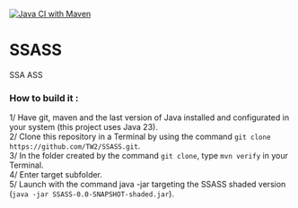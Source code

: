 [![Java CI with Maven](https://github.com/TW2/SSASS/actions/workflows/maven.yml/badge.svg)](https://github.com/TW2/SSASS/actions/workflows/maven.yml)

# SSASS
SSA ASS

### How to build it :
1/ Have git, maven and the last version of Java installed and configurated in your system (this project uses Java 23).<br>
2/ Clone this repository in a Terminal by using the command ```git clone https://github.com/TW2/SSASS.git```.<br>
3/ In the folder created by the command ```git clone```, type ```mvn verify``` in your Terminal.<br>
4/ Enter target subfolder.<br>
5/ Launch with the command java -jar targeting the SSASS shaded version (```java -jar SSASS-0.0-SNAPSHOT-shaded.jar```).
